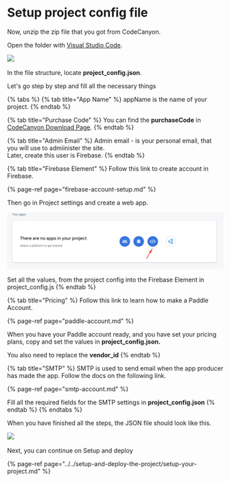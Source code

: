 # Setup project config file

Now, unzip the zip file that you got from CodeCanyon. 

Open the folder with [Visual Studio Code](https://code.visualstudio.com).

![](https://support-hub--assets.s3.eu-west-2.amazonaws.com/assets/74/images/3aKiHW22V7xW0i9SKqTfnfKyojFMMbuHhzo9B5oq.png)

In the file structure, locate **project\_config.json**. 

Let's go step by step and fill all the necessary things

{% tabs %}
{% tab title="App Name" %}
appName is the name of your project.
{% endtab %}

{% tab title="Purchase Code" %}
You can find the **purchaseCode** in [CodeCanyon Download Page](https://codecanyon.net/downloads?utf8=%E2%9C%93&filter_by=codecanyon.net&sort_by=Date+Purchased&order=desc&page=1).
{% endtab %}

{% tab title="Admin Email" %}
Admin email  - is your personal email, that you will use to admiinister the site.   
Later, create this user is Firebase.
{% endtab %}

{% tab title="Firebase Element" %}
Follow this link to create account in Firebase.

{% page-ref page="firebase-account-setup.md" %}

Then go in Project settings and create a web app.

![](../../.gitbook/assets/project_settings_web_app.png)

Set all the values, from the project config into the Firebase Element in project\_config.js
{% endtab %}

{% tab title="Pricing" %}
Follow this link to learn how to make a Paddle Account. 

{% page-ref page="paddle-account.md" %}

When you have your Paddle account ready, and you have set your pricing plans, copy and set the values in **project\_config.json.** 

You also need to replace the **vendor\_id**
{% endtab %}

{% tab title="SMTP" %}
SMTP is used to send email when the app producer has made the app. Follow the docs on the following link.

{% page-ref page="smtp-account.md" %}

Fill all the required fields for the SMTP settings in **project\_config.json**
{% endtab %}
{% endtabs %}

When you have finished all the steps, the JSON file should look like this.

![](https://support-hub--assets.s3.eu-west-2.amazonaws.com/assets/74/images/S1qSHGsJkrVbqAHyo15dSnFrBYx8gJz2rjD5mxIW.png)

Next, you can continue on Setup and deploy

{% page-ref page="../../setup-and-deploy-the-project/setup-your-project.md" %}

